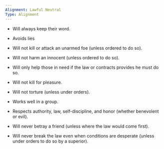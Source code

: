 ```yaml
---
Alignment: Lawful Neutral
Type: Alignment
---
```


- Will always keep their word.
    
- Avoids lies
    
- Will not kill or attack an unarmed foe (unless ordered to do so).
    
- Will not harm an innocent (unless ordered to do so).
    
- Will only help those in need if the law or contracts provides he must do so.
    
- Will not kill for pleasure.
    
- Will not torture (unless under orders).
    
- Works well in a group.
    
- Respects authority, law, self-discipline, and honor (whether benevolent or evil).
    
- Will never betray a friend (unless where the law would come first).
    
- Will never break the law even when conditions are desperate (unless under orders to do so by a superior).